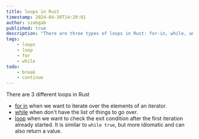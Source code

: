 ```yaml
---
title: loops in Rust
timestamp: 2024-04-30T14:20:01
author: szabgab
published: true
description: "There are three types of loops in Rust: for-in, while, and one called loop"
tags:
    - loops
    - loop
    - for
    - while
todo:
    - break
    - continue
---
```


There are 3 different loops in Rust

* [for in](/for-in-loops) when we want to iterate over the elements of an iterator.
* [while](/while-loop) when don't have the list of things to go over.
* [loop](/loop) when we want to check the exit condition after the first iteration already started. It is similar to `while true`, but more idiomatic and can also return a value.


